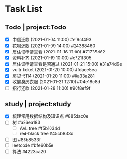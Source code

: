 # Task List
## Todo | project:Todo
* [X] 中信还款 (2021-01-04 11:00)  #ef9cf493
* [X] 花呗还款 (2021-01-09 14:00)  #24388460
* [X] 居住证申请查看 (2021-01-16 12:00)  #71735462
* [X] 资料补齐 (2021-01-19 10:00)  #c721f305
* [X] 居住证申请查看是否通过 (2021-01-21 15:00)  #31a74d9e
* [X] vultr ticket (2021-01-20 10:00)  #fdace5ea
* [X] 房贷-5114 (2021-01-20 11:00)  #8a33a281
* [X] 收健身房衣服 (2021-01-21 12:10)  #04e18c8d
* [ ] 招行还款 (2021-01-28 11:00)  #90f8ef9f

## study | project:study
* [X] 梳理常用数据结构及知识点  #885dac0e
* [ ] 树  #a86ea183
    * [ ] AVL tree  #f5b1034d
    * [ ] red-black tree  #45cb833d
* [ ] 图  #86b8533f
* [ ] leetcode  #bfe60b5e
* [ ] 算法  #4223ca20
